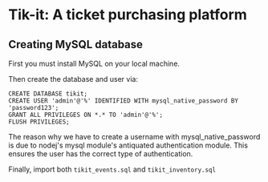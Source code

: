 # Tik-it: A ticket purchasing platform

## Creating MySQL database
First you must install MySQL on your local machine. 

Then create the database and user via:

```
CREATE DATABASE tikit;
CREATE USER 'admin'@'%' IDENTIFIED WITH mysql_native_password BY 'password123';
GRANT ALL PRIVILEGES ON *.* TO 'admin'@'%';
FLUSH PRIVILEGES;
```

The reason why we have to create a username with mysql_native_password is due to nodej's mysql module's antiquated authentication module. This ensures the user has the correct type of authentication.

Finally, import both ``tikit_events.sql`` and ``tikit_inventory.sql``
